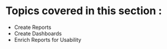 # Topics covered in this section :
* Create Reports
* Create Dashboards
* Enrich Reports for Usability

